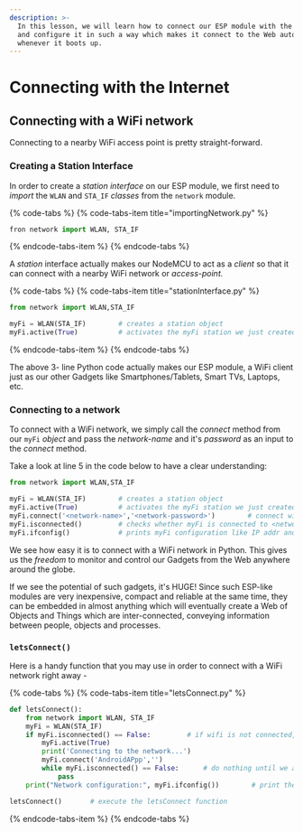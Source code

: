 ```yaml
---
description: >-
  In this lesson, we will learn how to connect our ESP module with the Internet
  and configure it in such a way which makes it connect to the Web automatically
  whenever it boots up.
---
```


# Connecting with the Internet

## Connecting with a WiFi network

Connecting to a nearby WiFi access point is pretty straight-forward.

### Creating a Station Interface

In order to create a _station_ _interface_ on our ESP module, we first need to _import_ the `WLAN` and `STA_IF` _classes_ from the `network` module.

{% code-tabs %}
{% code-tabs-item title="importingNetwork.py" %}
```python
fron network import WLAN, STA_IF
```
{% endcode-tabs-item %}
{% endcode-tabs %}

A _station_ interface actually makes our NodeMCU to act as a _client_ so that it can connect with a nearby WiFi network or _access-point._

{% code-tabs %}
{% code-tabs-item title="stationInterface.py" %}
```python
from network import WLAN,STA_IF

myFi = WLAN(STA_IF)        # creates a station object
myFi.active(True)          # activates the myFi station we just created
```
{% endcode-tabs-item %}
{% endcode-tabs %}

The above 3- line Python code actually makes our ESP module, a WiFi client just as our other Gadgets like Smartphones/Tablets, Smart TVs, Laptops, etc.

###  Connecting to a network

To connect with a WiFi network, we simply call the _connect_ method from our `myFi` _object_ and pass the _network-name_ and it's _password_ as an input to the _connect_ method. 

Take a look at line 5 in the code below to have a clear understanding:

```python
from network import WLAN,STA_IF

myFi = WLAN(STA_IF)        # creates a station object
myFi.active(True)          # activates the myFi station we just created
myFi.connect('<network-name>','<network-password>')        # connect with <network-name>
myFi.isconnected()         # checks whether myFi is connected to <network-name> or not
myFi.ifconfig()            # prints myFi configuration like IP addr and other network details
```

We see how easy it is to connect with a WiFi network in Python. This gives us the _freedom_ to monitor and control our Gadgets from the Web anywhere around the globe.

If we see the potential of such gadgets, it's HUGE! Since such ESP-like modules are very inexpensive, compact and reliable at the same time, they can be embedded in almost anything which will eventually create a Web of Objects and Things which are inter-connected, conveying information between people, objects and processes.

### `letsConnect()`

Here is a handy function that you may use in order to connect with a WiFi network right away - 

{% code-tabs %}
{% code-tabs-item title="letsConnect.py" %}
```python
def letsConnect():
    from network import WLAN, STA_IF    
    myFi = WLAN(STA_IF)                                     
    if myFi.isconnected() == False:        	# if wifi is not connected, execute the statements below:
        myFi.active(True)
        print('Connecting to the network...')
        myFi.connect('AndroidAPpp','')  
        while myFi.isconnected() == False:    	# do nothing until we are connected to the network 
            pass
    print("Network configuration:", myFi.ifconfig())		# print the network configuration once we are connected	

letsConnect()		# execute the letsConnect function
```
{% endcode-tabs-item %}
{% endcode-tabs %}

###  



